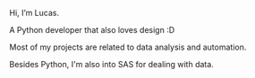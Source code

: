 Hi, I’m Lucas.

A Python developer that also loves design :D

Most of my projects are related to data analysis and automation.

Besides Python, I'm also into SAS for dealing with data.
